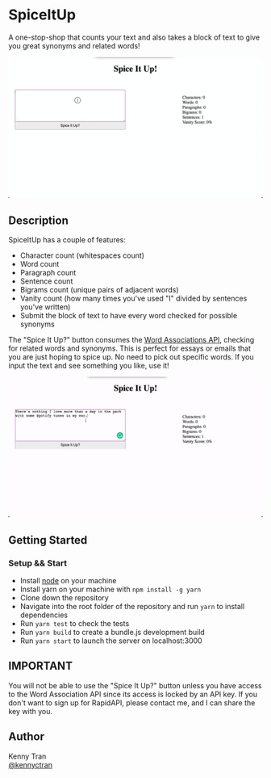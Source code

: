 # SpiceItUp

A one-stop-shop that counts your text and also takes a block of text to give you great synonyms and related words!

![typing and seeing wordcounts change](gifs/typing.gif)

## Description

SpiceItUp has a couple of features:
  -  Character count (whitespaces count)
  -  Word count
  -  Paragraph count
  -  Sentence count
  -  Bigrams count (unique pairs of adjacent words)
  -  Vanity count (how many times you've used "I" divided by sentences you've written)
  -  Submit the block of text to have every word checked for possible synonyms

The "Spice It Up?" button consumes the [Word Associations API](https://rapidapi.com/twinword/api/word-associations/), checking for related words and synonyms.
This is perfect for essays or emails that you are just hoping to spice up. No need to pick out specific words. If you input the text and see something you like, use it!

![full application walkthrough](/gifs/fullApp.gif)

## Getting Started

### Setup && Start

* Install [node](https://nodejs.org/en/) on your machine
* Install yarn on your machine with ```npm install -g yarn```
* Clone down the repository
* Navigate into the root folder of the repository and run ```yarn``` to install dependencies
* Run ```yarn test``` to check the tests
* Run ```yarn build``` to create a bundle.js development build
* Run ```yarn start``` to launch the server on localhost:3000

## IMPORTANT

You will not be able to use the "Spice It Up?" button unless you have access to the Word Association API since its access is locked by an API key. If you don't want to sign up for RapidAPI, please contact me, and I can share the key with you.

## Author

Kenny Tran  
[@kennyctran](https://linkedin.com/in/kennyctran)

